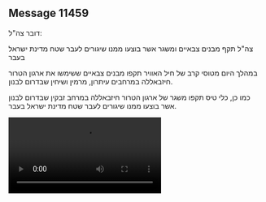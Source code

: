 ## Message 11459

דובר צה"ל:

צה"ל תקף מבנים צבאיים ומשגר אשר בוצעו ממנו שיגורים לעבר שטח מדינת ישראל בעבר

במהלך היום מטוסי קרב של חיל האוויר תקפו מבנים צבאיים ששימשו את ארגון הטרור חיזבאללה במרחבים עיתרון, מרמין ושיחין שבדרום לבנון.

כמו כן, כלי טיס תקפו משגר של ארגון הטרור חיזבאללה במרחב זבקין שבדרום לבנון אשר בוצעו ממנו שיגורים לעבר שטח מדינת ישראל בעבר.

![Video](https://data.iron-swords.co.il/2024/September/12/11459/11459_media.mp4)
